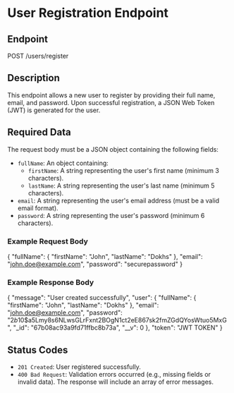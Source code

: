 # User Registration Endpoint

## Endpoint
POST /users/register

## Description
This endpoint allows a new user to register by providing their full name, email, and password. Upon successful registration, a JSON Web Token (JWT) is generated for the user.

## Required Data
The request body must be a JSON object containing the following fields:

- `fullName`: An object containing:
  - `firstName`: A string representing the user's first name (minimum 3 characters).
  - `lastName`: A string representing the user's last name (minimum 5 characters).
- `email`: A string representing the user's email address (must be a valid email format).
- `password`: A string representing the user's password (minimum 6 characters).

### Example Request Body
{
  "fullName": {
    "firstName": "John",
    "lastName": "Dokhs"
  },
  "email": "john.doe@example.com",
  "password": "securepassword"
}

### Example Response Body
{
    "message": "User created successfully",
    "user": {
        "fullName": {
            "firstName": "John",
            "lastName": "Dokhs"
        },
        "email": "john.doe@example.com",
        "password": "$2b$10$a5Lmy8s6NLwsGLrFxnt2BOgN1ct2eE867sk2fmZGdQYosWtuo5MxG",
        "_id": "67b08ac93a9fd71ffbc8b73a",
        "__v": 0
    },
    "token": "JWT TOKEN"
}


## Status Codes
- `201 Created`: User registered successfully.
- `400 Bad Request`: Validation errors occurred (e.g., missing fields or invalid data). The response will include an array of error messages.